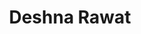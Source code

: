 ---
authid: ug-2022-deshna
title: Deshna Rawat
biosmall: "Deshna is a 2022 batch student of Government Medical College, Ratlam"
biolarge: 
avatar: f
twitter: 
instagram:
---